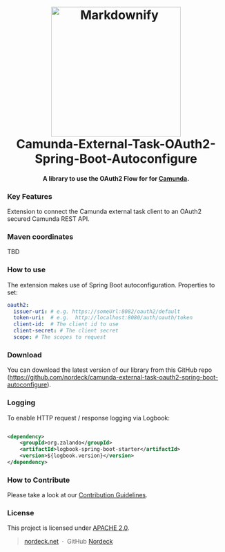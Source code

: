 <h1 align="center">
  <br>
  <a href="https://nordeck.net/"><img src="https://nordeck.net/wp-content/uploads/2020/05/NIC_logo_Nordeck-300x101.png" alt="Markdownify" width="300"></a>
  <br>
  Camunda-External-Task-OAuth2-Spring-Boot-Autoconfigure
  <br>
</h1>
<h4 align="center">A library to use the OAuth2 Flow for for <a href="https://camunda.com/" target="_blank">Camunda</a>.</h4>

### Key Features

Extension to connect the Camunda external task client to an OAuth2 secured Camunda REST API.

### Maven coordinates

TBD

### How to use

The extension makes use of Spring Boot autoconfiguration. Properties to set:

```yml
oauth2:
  issuer-uri: # e.g. https://someUrl:8082/oauth2/default
  token-uri:  # e.g.  http://localhost:8080/auth/oauth/token
  client-id:  # The client id to use
  client-secret: # The client secret
  scope: # The scopes to request
```

### Download

You can download the latest version of our library from this GitHub
repo (https://github.com/nordeck/camunda-external-task-oauth2-spring-boot-autoconfigure).

### Logging

To enable HTTP request / response logging via Logbook:

```xml

<dependency>
    <groupId>org.zalando</groupId>
    <artifactId>logbook-spring-boot-starter</artifactId>
    <version>${logbook.version}</version>
</dependency>
```

### How to Contribute

Please take a look at our [Contribution Guidelines](https://github.com/nordeck/.github/blob/main/docs/CONTRIBUTING.md).

### License

This project is licensed under [APACHE 2.0](./LICENSE).

> [nordeck.net](https://nordeck.net/) &nbsp;&middot;&nbsp;
> GitHub [Nordeck](https://github.com/nordeck/)
